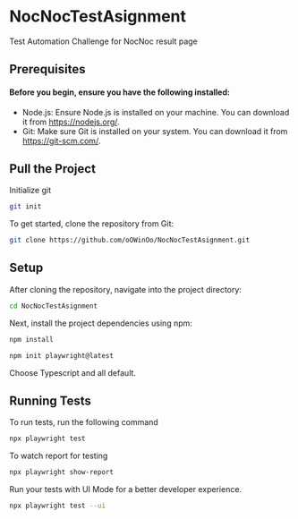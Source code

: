 # NocNocTestAsignment
Test Automation Challenge for NocNoc result page 

## Prerequisites

#### Before you begin, ensure you have the following installed:

- Node.js: Ensure Node.js is installed on your machine. You can download it from https://nodejs.org/.
- Git: Make sure Git is installed on your system. You can download it from https://git-scm.com/.

## Pull the Project

Initialize git

```bash
git init
```

To get started, clone the repository from Git:

```bash
git clone https://github.com/oOWinOo/NocNocTestAsignment.git
```

## Setup

After cloning the repository, navigate into the project directory:

```bash
cd NocNocTestAsignment
```

Next, install the project dependencies using npm:

```bash
npm install
```

```bash
npm init playwright@latest
```

Choose Typescript and all default.

## Running Tests

To run tests, run the following command

```bash
npx playwright test
```

To watch report for testing

```bash
npx playwright show-report
```

Run your tests with UI Mode for a better developer experience.

```bash
npx playwright test --ui
```
